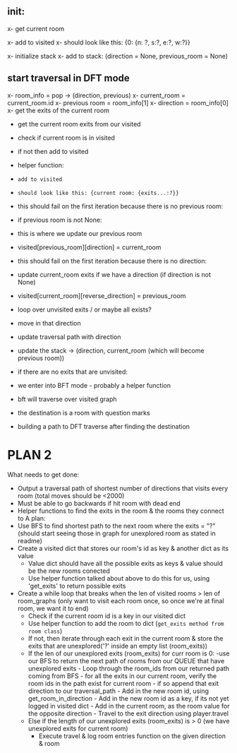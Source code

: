 ## init:

x- get current room

x- add to visited
x- should look like this: {0: {n: ?, s:?, e:?, w:?}}

x- initialize stack
x- add to stack: (direction = None, previous_room = None)

## start traversal in DFT mode

x- room_info = pop -> (direction, previous)
x- current_room = current_room.id
x- previous room = room_info[1]
x- direction = room_info[0]
x- get the exits of the current room

- get the current room exits from our visited

- check if current room is in visited
- if not then add to visited
- helper function:
-     add to visited
-     should look like this: {current room: {exits...:?}}

- this should fail on the first iteration because there is no previous room:
- if previous room is not None:
- this is where we update our previous room
- visited[previous_room][direction] = current_room

- this should fail on the first iteration because there is no direction:
- update current_room exits if we have a direction (if direction is not None)
- visited[current_room][reverse_direction] = previous_room

- loop over unvisited exits / or maybe all exists?
- move in that direction
- update traversal path with direction
- update the stack -> (direction, current_room (which will become previous room))

- if there are no exits that are unvisited:
- we enter into BFT mode - probably a helper function
- bft will traverse over visited graph
- the destination is a room with question marks
- building a path to DFT traverse after finding the destination

# PLAN 2

What needs to get done:

- Output a traversal path of shortest number of directions that visits every room (total moves should be <2000)
- Must be able to go backwards if hit room with dead end
- Helper functions to find the exits in the room & the rooms they connect to
  A plan:
- Use BFS to find shortest path to the next room where the exits = "?" (should start seeing those in graph for unexplored room as stated in readme)
- Create a visited dict that stores our room's id as key & another dict as its value
  - Value dict should have all the possible exits as keys & value should be the new rooms conected
  - Use helper function talked about above to do this for us, using 'get_exits' to return possible exits
- Create a while loop that breaks when the len of visited rooms > len of room_graphs (only want to visit each room once, so once we're at final room, we want it to end)
  - Check if the current room id is a key in our visited dict
  - Use helper function to add the room to dict (`get_exits method from room class`)
  - If not, then iterate through each exit in the current room & store the exits that are unexplored('?' inside an empty list (room_exits))
  - If the len of our unexplored exits (room_exits) for curr room is 0:
    -use our BFS to return the next path of rooms from our QUEUE that have unexplored exits - Loop through the room_ids from our returned path coming from BFS - for all the exits in our current room, verify the room ids in the path exist for current room - if so append that exit direction to our traversal_path - Add in the new room id, using get_room_in_direction - Add in the new room id as a key, if its not yet logged in visited dict - Add in the current room, as the room value for the opposite direction - Travel to the exit direction using player.travel
  - Else if the length of our unexplored exits (room_exits) is > 0 (we have unexplored exits for current room)
    - Execute travel & log room entries function on the given direction & room
